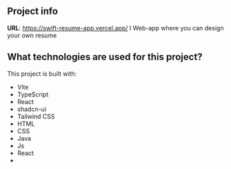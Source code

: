 

## Project info

**URL**: https://swift-resume-app.vercel.app/
I Web-app where you can design your own resume 

## What technologies are used for this project?

This project is built with:

- Vite
- TypeScript
- React
- shadcn-ui
- Tailwind CSS
- HTML
- CSS
- Java
- Js
- React
- 


